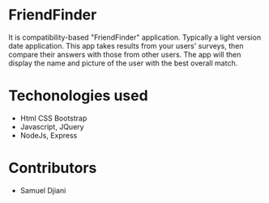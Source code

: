 # FriendFinder
It is compatibility-based "FriendFinder" application. Typically a light version date application. This app takes results from your users' surveys, then compare their answers with those from other users. The app will then display the name and picture of the user with the best overall match. 

# Techonologies used
- Html CSS Bootstrap
- Javascript, JQuery
- NodeJs, Express

# Contributors
- Samuel Djiani
